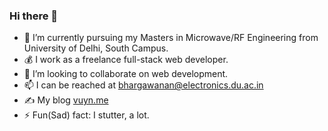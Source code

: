 ### Hi there 👋

- 🔭 I’m currently pursuing my Masters in Microwave/RF Engineering from University of Delhi, South Campus.
- 💰 I work as a freelance full-stack web developer.
- 👯 I’m looking to collaborate on web development.
- 📫 I can be reached at [bhargawanan@electronics.du.ac.in](mailto:bhargawanan@electronics.du.ac.in)
- ✍️ My blog [vuyn.me](https://bvuyn.tech)
- ⚡ Fun(Sad) fact: I stutter, a lot.
